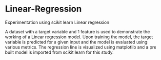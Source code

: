 # Linear-Regression
Experimentation using scikit learn Linear regression

A dataset with a target variable and 1 feature is used to demonstrate the working of a Linear regression model. Upon training the model, the target variable is predicted for a given input and the model is evaluated using various metrics. The regression line is visualized using matplotlib and a pre built model is imported from scikit learn for this study.  
